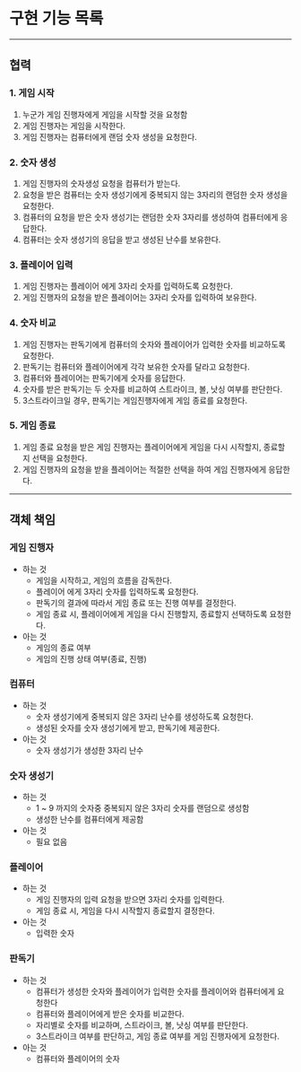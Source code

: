 # 구현 기능 목록

---

## 협력

### 1. 게임 시작

1. 누군가 게임 진행자에게 게임을 시작할 것을 요청함
2. 게임 진행자는 게임을 시작한다.
3. 게임 진행자는 컴퓨터에게 랜덤 숫자 생성을 요청한다.

### 2. 숫자 생성

1. 게임 진행자의 숫자생성 요청을 컴퓨터가 받는다.
2. 요청을 받은 컴퓨터는 숫자 생성기에게 중복되지 않는 3자리의 랜덤한 숫자 생성을 요청한다.
3. 컴퓨터의 요청을 받은 숫자 생성기는 랜덤한 숫자 3자리를 생성하여 컴퓨터에게 응답한다.
4. 컴퓨터는 숫자 생성기의 응답을 받고 생성된 난수를 보유한다.

### 3. 플레이어 입력

1. 게임 진행자는 플레이어 에게 3자리 숫자를 입력하도록 요청한다.
2. 게임 진행자의 요청을 받은 플레이어는 3자리 숫자를 입력하여 보유한다.

### 4. 숫자 비교

1. 게임 진행자는 판독기에게 컴퓨터의 숫자와 플레이어가 입력한 숫자를 비교하도록 요청한다.
2. 판독기는 컴퓨터와 플레이어에게 각각 보유한 숫자를 달라고 요청한다.
3. 컴퓨터와 플레이어는 판독기에게 숫자를 응답한다.
4. 숫자를 받은 판독기는 두 숫자를 비교하여 스트라이크, 볼, 낫싱 여부를 판단한다.
5. 3스트라이크일 경우, 판독기는 게임진행자에게 게임 종료를 요청한다.

### 5. 게임 종료

1. 게임 종료 요청을 받은 게임 진행자는 플레이어에게 게임을 다시 시작할지, 종료할지 선택을 요청한다.
2. 게임 진행자의 요청을 받을 플레이어는 적절한 선택을 하여 게임 진행자에게 응답한다.

---

## 객체 책임

### 게임 진행자

- 하는 것
    - 게임을 시작하고, 게임의 흐름을 감독한다.
    - 플레이어 에게 3자리 숫자를 입력하도록 요청한다.
    - 판독기의 결과에 따라서 게임 종료 또는 진행 여부를 결정한다.
    - 게임 종료 시, 플레이어에게 게임을 다시 진행할지, 종료할지 선택하도록 요청한다.
- 아는 것
    - 게임의 종료 여부
    - 게임의 진행 상태 여부(종료, 진행)

### 컴퓨터

- 하는 것
    - 숫자 생성기에게 중복되지 않은 3자리 난수를 생성하도록 요청한다.
    - 생성된 숫자를 숫자 생성기에게 받고, 판독기에 제공한다.
- 아는 것
    - 숫자 생성기가 생성한 3자리 난수

### 숫자 생성기

- 하는 것
    - 1 ~ 9 까지의 숫자중 중복되지 않은 3자리 숫자를 랜덤으로 생성함
    - 생성한 난수를 컴퓨터에게 제공함
- 아는 것
    - 필요 없음

### 플레이어

- 하는 것
    - 게임 진행자의 입력 요청을 받으면 3자리 숫자를 입력한다.
    - 게임 종료 시, 게임을 다시 시작할지 종료할지 결정한다.
- 아는 것
    - 입력한 숫자

### 판독기

- 하는 것
    - 컴퓨터가 생성한 숫자와 플레이어가 입력한 숫자를 플레이어와 컴퓨터에게 요청한다
    - 컴퓨터와 플레이어에게 받은 숫자를 비교한다.
    - 자리별로 숫자를 비교하며, 스트라이크, 볼, 낫싱 여부를 판단한다.
    - 3스트라이크 여부를 판단하고, 게임 종료 여부를 게임 진행자에게 요청한다.
- 아는 것
    - 컴퓨터와 플레이어의 숫자